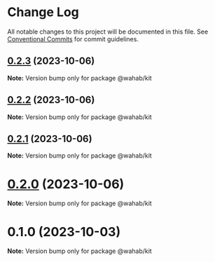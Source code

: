 # Change Log

All notable changes to this project will be documented in this file.
See [Conventional Commits](https://conventionalcommits.org) for commit guidelines.

## [0.2.3](https://github.com/abrunetco/wahab/compare/v0.2.2...v0.2.3) (2023-10-06)

**Note:** Version bump only for package @wahab/kit





## [0.2.2](https://github.com/abrunetco/wahab/compare/v0.2.1...v0.2.2) (2023-10-06)

**Note:** Version bump only for package @wahab/kit





## [0.2.1](https://github.com/abrunetco/wahab/compare/v0.2.0...v0.2.1) (2023-10-06)

**Note:** Version bump only for package @wahab/kit





# [0.2.0](https://github.com/abrunetco/wahab2/compare/v0.1.0...v0.2.0) (2023-10-06)

**Note:** Version bump only for package @wahab/kit





# 0.1.0 (2023-10-03)

**Note:** Version bump only for package @wahab/kit
